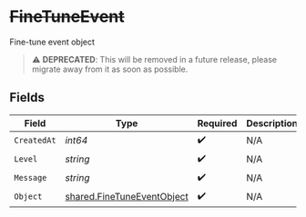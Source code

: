 # ~~FineTuneEvent~~

Fine-tune event object

> :warning: **DEPRECATED**: This will be removed in a future release, please migrate away from it as soon as possible.


## Fields

| Field                                                                    | Type                                                                     | Required                                                                 | Description                                                              |
| ------------------------------------------------------------------------ | ------------------------------------------------------------------------ | ------------------------------------------------------------------------ | ------------------------------------------------------------------------ |
| `CreatedAt`                                                              | *int64*                                                                  | :heavy_check_mark:                                                       | N/A                                                                      |
| `Level`                                                                  | *string*                                                                 | :heavy_check_mark:                                                       | N/A                                                                      |
| `Message`                                                                | *string*                                                                 | :heavy_check_mark:                                                       | N/A                                                                      |
| `Object`                                                                 | [shared.FineTuneEventObject](../../models/shared/finetuneeventobject.md) | :heavy_check_mark:                                                       | N/A                                                                      |